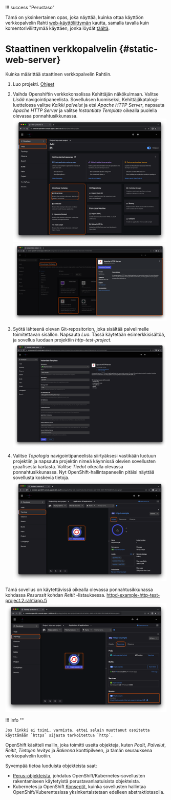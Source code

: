 !!! success "Perustaso"

Tämä on yksinkertainen opas, joka näyttää, kuinka ottaa käyttöön verkkopalvelin Rahti [web-käyttöliittymän](../usage/getting_started.md) kautta, samalla tavalla kuin komentoriviliittymää käyttäen, jonka löydät [täältä](./deploy_static_webserver_cli.md).

# Staattinen verkkopalvelin {#static-web-server}

Kuinka määrittää staattinen verkkopalvelin Rahtiin.

1. Luo projekti. [Ohjeet](../usage/projects_and_quota.md)

2. Vaihda Openshiftin verkkokonsolissa Kehittäjän näkökulmaan. Valitse _Lisää_ navigointipaneelista. Sovelluksen luomiseksi, Kehittäjäkatalogi-luettelossa valitse _Kaikki palvelut_ ja etsi _Apache HTTP Server_, napsauta _Apache HTTP Server_ ja valitse _Instantiate Template_ oikealla puolella olevassa ponnahtusikkunassa.
   ![Select-httpd](../../img/select-http.png)
   ![Instantiate-template](../../img/click-template.png)

3. Syötä lähteenä olevan Git-repositorion, joka sisältää palvelimelle toimitettavan sisällön. Napsauta _Luo_. Tässä käytetään esimerkkisisältöä, ja sovellus luodaan projektiin _http-test-project_.
   ![type-in-git](../../img/type-git.png)

4. Valitse _Topologia_ navigointipaneelista siirtyäksesi vastikään luotuun projektiin ja napsauta projektin nimeä käynnissä olevien sovellusten graafisesta kartasta. Valitse _Tiedot_ oikealla olevassa ponnahtusikkunassa. Nyt OpenShift-hallintapaneelin pitäisi näyttää sovellusta koskevia tietoja.
   ![new-project-deployment-config](../../img/click-deploymentConfig.png)

Tämä sovellus on käytettävissä oikealla olevassa ponnahtusikkunassa kohdassa _Resurssit_ kohdan _Reitit_ -listauksessa.
[httpd-example-http-test-project.2.rahtiapp.fi](http://httpd-example-http-test-project.2.rahtiapp.fi)
![new-app-info](../../img/new-app-info.png)

!!! info ""

    Jos linkki ei toimi, varmista, ettei selain muuttanut osoitetta käyttämään `https` sijasta tarkoitettua `http`.

OpenShift käsitteli mallin, joka toimitti useita objekteja, kuten _Podit_, _Palvelut_, _Reitit_, _Tietojen levitys_ ja _Rakenna_ konttipilveen, ja tämän seurauksena verkkopalvelin luotiin.

Syvempää tietoa luoduista objekteista saat:

* [Perus-objekteista](deploy_static_webserver_cli.md), johdatus OpenShift/Kubernetes-sovellusten rakentamiseen käytetyistä perustavanlaatuisista objekteista.
* Kubernetes ja OpenShift [Konseptit](../concepts.md), kuinka sovellusten hallintaa OpenShift/Kuberentesissa yksinkertaistetaan edelleen abstraktiotasolla.